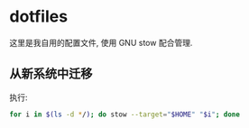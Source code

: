 # dotfiles

这里是我自用的配置文件, 使用 GNU stow 配合管理.

## 从新系统中迁移

执行:

```sh
for i in $(ls -d */); do stow --target="$HOME" "$i"; done
```
